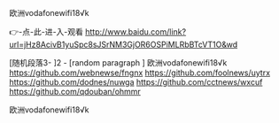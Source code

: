 
欧洲vodafonewifi18√k




👉-点-此-进-入-观看  http://www.baidu.com/link?url=jHz8AcivB1yuSpc8sJSrNM3GjOR6OSPiMLRbBTcVT1O&wd




[随机段落3-
]2 - [random paragraph
]
欧洲vodafonewifi18√k https://github.com/webnewse/fngnx
https://github.com/foolnews/uytrx
https://github.com/dodnes/nuwga
https://github.com/cctnews/wxcuf
https://github.com/qdouban/ohmmr





欧洲vodafonewifi18√k
